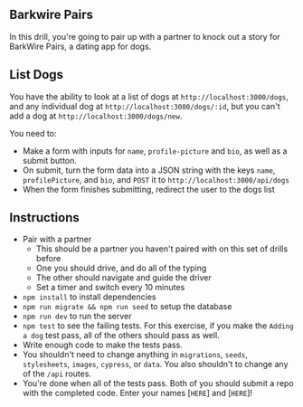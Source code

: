 ## Barkwire Pairs

In this drill, you're going to pair up with a partner to knock out a story for BarkWire Pairs, a dating app for dogs.

## List Dogs

You have the ability to look at a list of dogs at `http://localhost:3000/dogs`, and any individual dog at `http://localhost:3000/dogs/:id`, but you can't add a dog at `http://localhost:3000/dogs/new`.

You need to:

* Make a form with inputs for `name`, `profile-picture` and `bio`, as well as a submit button.
* On submit, turn the form data into a JSON string with the keys `name`, `profilePicture`, and `bio`, and `POST` it to `http://localhost:3000/api/dogs`
* When the form finishes submitting, redirect the user to the dogs list

## Instructions

* Pair with a partner
    * This should be a partner you haven't paired with on this set of drills before
    * One you should drive, and do all of the typing
    * The other should navigate and guide the driver
    * Set a timer and switch every 10 minutes
* `npm install` to install dependencies
* `npm run migrate && npm run seed` to setup the database
* `npm run dev` to run the server
* `npm test` to see the failing tests. For this exercise, if you make the `Adding a dog` test pass, all of the others should pass as well.
* Write enough code to make the tests pass.
* You shouldn't need to change anything in `migrations`, `seeds`, `stylesheets`, `images`, `cypress`, or `data`. You also shouldn't to change any of the `/api` routes.
* You're done when all of the tests pass. Both of you should submit a repo with the completed code. Enter your names [`HERE`] and [`HERE`]!
